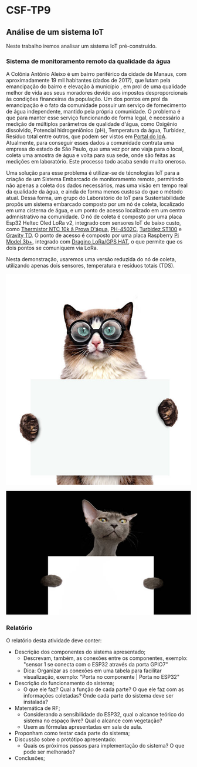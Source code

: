 # CSF-TP9

## Análise de um sistema IoT

Neste trabalho iremos analisar um sistema IoT pré-construido.

### Sistema de monitoramento remoto da qualidade da água

A Colônia Antônio Aleixo é um bairro periférico da cidade de Manaus, com aproximadamente 19 mil habitantes (dados de 2017), que lutam pela emancipação do bairro e elevação à município , em prol de uma qualidade melhor de vida aos seus moradores devido aos impostos desproporcionais às condições financeiras da população. Um dos pontos em prol da emancipação é o fato da comunidade possuir um serviço de fornecimento de água independente, mantido pela própria comunidade. O problema é que para manter esse serviço funcionando de forma legal, é necessário a medição de múltiplos parâmetros de qualidade d'água, como Oxigênio dissolvido, Potencial hidrogeniônico (pH), Temperatura da água, Turbidez, Resíduo total entre outros, que podem ser vistos em [Portal do IqA](https://portalpnqa.ana.gov.br/indicadores-indice-aguas.aspx). Atualmente, para conseguir esses dados a comunidade contrata uma empresa do estado de São Paulo, que uma vez por ano viaja para o local, coleta uma amostra de água e volta para sua sede, onde são feitas as medições em laboratório. Este processo todo acaba sendo muito oneroso. 

Uma solução para esse problema é utilizar-se de técnologias IoT para a criação de um Sistema Embarcado de monitoramento remoto, permitindo não apenas a coleta dos dados necessários, mas uma visão em tempo real da qualidade da água, e ainda de forma menos custosa do que o método atual. Dessa forma, um grupo do Laboratório de IoT para Sustentabilidade propôs um sistema embarcado composto por um nó de coleta, localizado em uma cisterna de água, e um ponto de acesso localizado em um centro admnistrativo na comunidade. O nó de coleta é composto por uma placa Esp32 Heltec Oled LoRa v2, integrado com sensores IoT de baixo custo, como [Thermistor NTC 10k ã Prova D'água](https://cdn.awsli.com.br/821/821277/arquivos/Datasheet%20MF58.pdf), [PH-4502C](https://www.smartprojectsbrasil.com.br/sensor-de-ph-modulo-de-leitura-arduino), [Turbidez ST100](https://www.usinainfo.com.br/outros-sensores-arduino/sensor-de-turbidez-arduino-st100-modulo-de-leitura-4539.html) e [Gravity TD](Shttps://www.usinainfo.com.br/blog/projeto-medidor-de-tds-arduino-para-condutividade-da-agua/). O ponto de acesso é composto por uma placa Raspberry [Pi Model 3b+](https://static.raspberrypi.org/files/product-briefs/Raspberry-Pi-Model-Bplus-Product-Brief.pdf), integrado com  [Dragino LoRa/GPS HAT](https://www.dragino.com/products/lora/item/106-lora-gps-hat.html), o que permite que os dois pontos se comuniquem via LoRa. 

Nesta demonstração, usaremos uma versão reduzida do nó de coleta, utilizando apenas dois sensores, temperatura e resíduos totais (TDS). 


![Placeholder Image](/img/img1.jpg)

![Example Image](/img/img2.jpg)

### Relatório

O relatório desta atividade deve conter:

+ Descrição dos componentes do sistema apresentado;
    + Descrevam, também, as conexões entre os componentes, exemplo: "sensor 1 se conecta com o ESP32 através da porta GPIO7"
    + Dica: Organizar as conexões em uma tabela para facilitar visualização, exemplo: "Porta no componente | Porta no ESP32"
+ Descrição do funcionamento do sistema;
    + O que ele faz? Qual a função de cada parte? O que ele faz com as informações coletadas? Onde cada parte do sistema deve ser instalada?
+ Matemática de RF;
    + Considerando a sensibilidade do ESP32, qual o alcance teórico do sistema no espaço livre? Qual o alcance com vegetação?
    + Usem as fórmulas apresentadas em sala de aula.
+ Proponham como testar cada parte do sistema;
+ Discussão sobre o protótipo apresentado:
    + Quais os próximos passos para implementação do sistema? O que pode ser melhorado? 
+ Conclusões;
